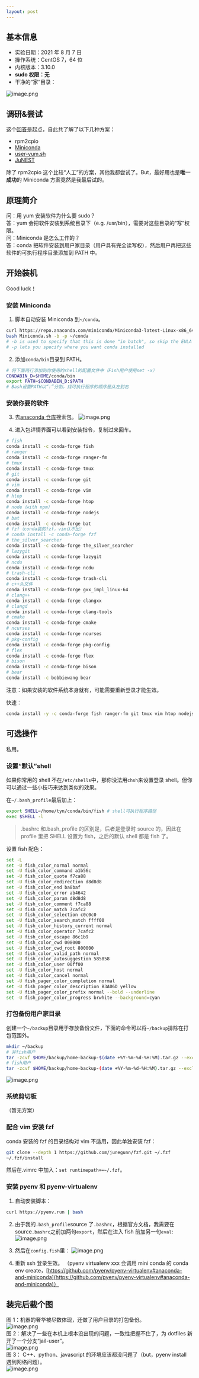```yaml
---
layout: post
---
```


<a name="xkqxx"></a>

## 基本信息

- 实验日期：2021 年 8 月 7 日
- 操作系统：CentOS 7，64 位
- 内核版本：3.10.0
- **sudo 权限：无**
- 干净的“家”目录：

![image.png](https://cdn.nlark.com/yuque/0/2021/png/21625412/1628240731260-d1c3db7b-b37f-4601-a03a-e9d235fb4d8c.png#clientId=uc892d7de-d079-4&crop=0&crop=0&crop=1&crop=1&from=paste&height=170&id=u72d27ef7&margin=%5Bobject%20Object%5D&name=image.png&originHeight=170&originWidth=588&originalType=binary&ratio=1&rotation=0&showTitle=false&size=26577&status=done&style=none&taskId=u4311c807-244f-4859-9eba-df832042f62&title=&width=588)

<a name="RNpyp"></a>

## 调研&尝试

这个[回答](https://stackoverflow.com/a/52567731)是起点，自此共了解了以下几种方案：

- rpm2cpio
- [Miniconda](https://stackoverflow.com/a/52561058)
- [user-yum.sh](https://gitlab.com/caroff/user-yum.sh)
- [JuNEST](https://github.com/fsquillace/junest)

除了 rpm2cpio 这个比较“人工”的方案，其他我都尝试了。But，最好用也是**唯一成功**的 Miniconda 方案竟然是我最后试的。

<a name="klPC2"></a>

## 原理简介

问：用 yum 安装软件为什么要 sudo？<br />答：yum 会把软件安装到系统目录下（e.g. /usr/bin），需要对这些目录的“写”权限。<br />问：Miniconda 是怎么工作的？<br />答：conda 把软件安装到用户家目录（用户具有完全读写权），然后用户再把这些软件的可执行程序目录添加到 PATH 中。

<a name="GhQyj"></a>

## 开始装机

Good luck！
<a name="DzrWe"></a>

### 安装 Miniconda

1. 脚本自动安装 Miniconda 到`~/conda`。

```bash
curl https://repo.anaconda.com/miniconda/Miniconda3-latest-Linux-x86_64.sh > Miniconda.sh
bash Miniconda.sh -b -p ~/conda
# -b is used to specify that this is done "in batch", so skip the EULA prompt
# -p lets you specify where you want conda installed
```

2. 添加`conda/bin`目录到 PATH。

```bash
# 将下面两行添加到你使用的shell的配置文件中（Fish用户使用set -x）
CONDABIN_D=$HOME/conda/bin
export PATH=$CONDABIN_D:$PATH
# Bash设置PATH以“:”分割，找可执行程序的顺序是从左到右
```

<a name="ZBVQ8"></a>

### 安装你要的软件

3. 去[anaconda 仓库](https://anaconda.org/search)搜索包。
   ![image.png](https://cdn.nlark.com/yuque/0/2021/png/21625412/1628388284900-93cbc368-65ed-4a7e-9d38-5b243c50065c.png#clientId=ub8b97d14-4903-4&crop=0&crop=0&crop=1&crop=1&from=paste&height=751&id=u4e54a75c&margin=%5Bobject%20Object%5D&name=image.png&originHeight=751&originWidth=1381&originalType=binary&ratio=1&rotation=0&showTitle=false&size=119957&status=done&style=stroke&taskId=uedfd8d36-8380-4f1c-9c06-7a201a5e89f&title=&width=1381)

4. 进入包详情界面可以看到安装指令，复制过来回车。

```bash
# fish
conda install -c conda-forge fish
# ranger
conda install -c conda-forge ranger-fm
# tmux
conda install -c conda-forge tmux
# git
conda install -c conda-forge git
# vim
conda install -c conda-forge vim
# htop
conda install -c conda-forge htop
# node（with npm）
conda install -c conda-forge nodejs
# bat
conda install -c conda-forge bat
# fzf（conda装的fzf，vim认不出）
# conda install -c conda-forge fzf
# the_silver_searcher
conda install -c conda-forge the_silver_searcher
# lazygit
conda install -c conda-forge lazygit
# ncdu
conda install -c conda-forge ncdu
# trash-cli
conda install -c conda-forge trash-cli
# c++头文件
conda install -c conda-forge gxx_impl_linux-64
# clang++
conda install -c conda-forge clangxx
# clangd
conda install -c conda-forge clang-tools
# cmake
conda install -c conda-forge cmake
# ncurses
conda install -c conda-forge ncurses
# pkg-config
conda install -c conda-forge pkg-config
# flex
conda install -c conda-forge flex
# bison
conda install -c conda-forge bison
# bear
conda install -c bobbiewang bear
```

注意：如果安装的软件系统本身就有，可能需要重新登录才能生效。

快速：

```bash
conda install -y -c conda-forge fish ranger-fm git tmux vim htop nodejs bat lazygit ncdu the_silver_searcher trash-cli
```

<a name="yDjY3"></a>

## 可选操作

私用。

<a name="kBOPY"></a>

### 设置“默认”shell

如果你常用的 shell 不在`/etc/shells`中，那你没法用`chsh`来设置登录 shell。但你可以通过一些小技巧来达到类似的效果。

在`~/.bash_profile`最后加上：

```bash
export SHELL=/home/tyn/conda/bin/fish # shell可执行程序路径
exec $SHELL -l
```

> .bashrc 和.bash_profile 的区别是，后者是登录时 source 的，因此在 profile 里把 SHELL 设置为 fish，之后的默认 shell 都是 fish 了。

设置 fish 配色：

```bash
set -L
set -U fish_color_normal normal
set -U fish_color_command a1b56c
set -U fish_color_quote f7ca88
set -U fish_color_redirection d8d8d8
set -U fish_color_end ba8baf
set -U fish_color_error ab4642
set -U fish_color_param d8d8d8
set -U fish_color_comment f7ca88
set -U fish_color_match 7cafc2
set -U fish_color_selection c0c0c0
set -U fish_color_search_match ffff00
set -U fish_color_history_current normal
set -U fish_color_operator 7cafc2
set -U fish_color_escape 86c1b9
set -U fish_color_cwd 008000
set -U fish_color_cwd_root 800000
set -U fish_color_valid_path normal
set -U fish_color_autosuggestion 585858
set -U fish_color_user 00ff00
set -U fish_color_host normal
set -U fish_color_cancel normal
set -U fish_pager_color_completion normal
set -U fish_pager_color_description B3A06D yellow
set -U fish_pager_color_prefix normal --bold --underline
set -U fish_pager_color_progress brwhite --background=cyan
```

<a name="C2Mq9"></a>

### 打包备份用户家目录

创建一个`~/backup`目录用于存放备份文件，下面的命令可以将`~/backup`排除在打包范围外。

```bash
mkdir ~/backup
# 非fish用户
tar -zcvf $HOME/backup/home-backup-$(date +%Y-%m-%d-%H:%M).tar.gz --exclude=$HOME/backup $HOME
# fish用户
tar -zcvf $HOME/backup/home-backup-(date +%Y-%m-%d-%H:%M).tar.gz --exclude=$HOME/backup $HOME
```

![image.png](https://cdn.nlark.com/yuque/0/2021/png/21625412/1628399784017-b86a5fef-d275-4855-adb5-cb6a6af171e9.png#clientId=u23f28807-8299-4&crop=0&crop=0&crop=1&crop=1&from=paste&id=ub3c0c38b&margin=%5Bobject%20Object%5D&name=image.png&originHeight=607&originWidth=1601&originalType=binary&ratio=1&rotation=0&showTitle=false&size=65393&status=done&style=none&taskId=u22a90108-6872-4e23-8f2c-32943b31a79&title=)
<a name="xLBtn"></a>

### 系统剪切板

（暂无方案）
<a name="pTvwN"></a>

### 配合 vim 安装 fzf

conda 安装的 fzf 的目录结构对 vim 不适用，因此单独安装 fzf：

```bash
git clone --depth 1 https://github.com/junegunn/fzf.git ~/.fzf
~/.fzf/install
```

然后在.vimrc 中加入：`set runtimepath+=~/.fzf`。
<a name="anQpI"></a>

### 安装 pyenv 和 pyenv-virtualenv

1.  自动安装脚本：
```bash
curl https://pyenv.run | bash
```

2. 由于我的`.bash_profile`source 了`.bashrc`，根据官方文档，我需要在 source`.bashrc`之前加两句`export`，然后在进入 fish 前加另一句`eval`:
   ![image.png](https://cdn.nlark.com/yuque/0/2021/png/21625412/1628324779385-dbd77fb3-d5f9-4e02-88bc-707c70c7577d.png#clientId=uc892d7de-d079-4&crop=0&crop=0&crop=1&crop=1&from=paste&height=486&id=ubc5ff9a8&margin=%5Bobject%20Object%5D&name=image.png&originHeight=486&originWidth=628&originalType=binary&ratio=1&rotation=0&showTitle=false&size=44765&status=done&style=none&taskId=u5bad4741-779a-4507-96d9-3c54bf85d09&title=&width=628)

3. 然后在`config.fish`里：
   ![image.png](https://cdn.nlark.com/yuque/0/2021/png/21625412/1628324863528-c7234e03-68a5-4cc9-8bd7-c213e68cf8aa.png#clientId=uc892d7de-d079-4&crop=0&crop=0&crop=1&crop=1&from=paste&height=290&id=u941732da&margin=%5Bobject%20Object%5D&name=image.png&originHeight=290&originWidth=637&originalType=binary&ratio=1&rotation=0&showTitle=false&size=28945&status=done&style=none&taskId=u1d56c5a3-9e88-451f-8fa7-425715ac3fa&title=&width=637)

4. 重新 ssh 登录生效。
（pyenv virtualenv xxx 会调用 mini conda 的 conda env create，[https://github.com/pyenv/pyenv-virtualenv#anaconda-and-miniconda](https://github.com/pyenv/pyenv-virtualenv#anaconda-and-miniconda)）

<a name="QYRA0"></a>

## 装完后截个图

图 1：机器的奢华被尽数体现，还做了用户目录的打包备份。<br />![image.png](https://cdn.nlark.com/yuque/0/2021/png/21625412/1628353043469-7f8cb73c-516f-4fe2-9efd-2e7cf58b0443.png#clientId=ue2c6f418-eb96-4&crop=0&crop=0&crop=1&crop=1&from=paste&height=1078&id=u6687f9e7&margin=%5Bobject%20Object%5D&name=image.png&originHeight=1078&originWidth=1917&originalType=binary&ratio=1&rotation=0&showTitle=false&size=256708&status=done&style=none&taskId=u3bc8f0a6-2b6f-4236-8660-49cdd5be4be&title=&width=1917)<br />图 2：解决了一些在本机上根本没出现的问题，一致性把握不住了，为 dotfiles 新开了一个分支“jail-user”。<br />![image.png](https://cdn.nlark.com/yuque/0/2021/png/21625412/1628353083174-d9f7e258-9e68-4178-97cc-fabb0802d542.png#clientId=ue2c6f418-eb96-4&crop=0&crop=0&crop=1&crop=1&from=paste&height=1080&id=u3077cd60&margin=%5Bobject%20Object%5D&name=image.png&originHeight=1080&originWidth=1920&originalType=binary&ratio=1&rotation=0&showTitle=false&size=249172&status=done&style=none&taskId=ucefa28a7-8e41-474f-9acc-a6176baad11&title=&width=1920)<br />图 3： C++、python、javascript 的环境应该都没问题了（but，pyenv install 遇到网络问题）。<br />![image.png](https://cdn.nlark.com/yuque/0/2021/png/21625412/1628353118240-15ac387a-9d70-49f9-b22b-776cb04fb99c.png#clientId=ue2c6f418-eb96-4&crop=0&crop=0&crop=1&crop=1&from=paste&height=1080&id=uf8983cc7&margin=%5Bobject%20Object%5D&name=image.png&originHeight=1080&originWidth=1920&originalType=binary&ratio=1&rotation=0&showTitle=false&size=237283&status=done&style=none&taskId=ufc36cb63-5ef3-4aef-82b7-700ef6776d5&title=&width=1920)
